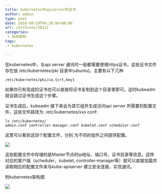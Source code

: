 ```yaml
---
title: kubernetes中apiserver的证书
author: admin
type: post
date: 2018-09-29T04:30:06+00:00
url: /archives/18312
categories:
 - 系统架构
tags:
 - kubernetes

---
```

在kubernetes中，与api server 通讯时一般都需要使用https证书，这些证书文件存在放 /etc/kubernetes/pki 目录中(ubuntu)。主要有以下几种

```
/etc/kubernetes/pki/ca.{crt,key}
```

如果你已有现成的证书也可以直接将证书复制到这个目录里即可。这时kubeadm就会跳过证书生成这个步骤。

证书生成后，kubeadm 接下来会为其它组件生成访问api server 所需要的配置文件，这些文件路径为: /etc/kubernetes/xxx.conf:

```
ls /etc/kubernetes/
admin.conf controller-manager.conf kubelet.conf scheduler.conf
```

这里可以看到这四个配置文件，分别 为不同的组件之间提供配置。

[![](https://blog--static.oss-cn-shanghai.aliyuncs.com//uploads/2023/09/kubernetes-master.jpg)][1]

这些配置文件中存储的是Master节点的ip地址、端口号、证书目录等信息。这样对应的客户端（scheduler，kubelet, controller-manager等）就可以直接加载并读取相应的配置文件来与kube-apiserver 建立安全连接，实现通讯。

附kubernetes架构图

[![](https://blog--static.oss-cn-shanghai.aliyuncs.com//uploads/2023/09/kubernetes-arvhitecture.jpg)][2]

[1]: https://blog.haohtml.com/wp-content/uploads/2018/09/kubernetes-master.jpg
[2]: https://blog.haohtml.com/wp-content/uploads/2018/09/kubernetes-arvhitecture.jpg